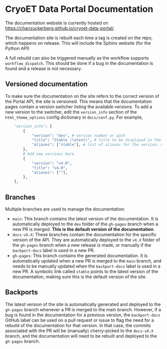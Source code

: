 # CryoET Data Portal Documentation

The documentation website is currently hosted on https://chanzuckerberg.github.io/cryoet-data-portal/.

The documentation site is rebuilt each time a tag is created on the repo, which happens on release. This will include the Sphinx website (for the Python API)

A full rebuild can also be triggered manually as the workflow supports `workflow_dispatch`. This should be done if a bug in the documentation is found and a release is not necessary.

## Versioned documentation

To make sure the documentation on the site refers to the correct version of the Portal API, the site is versioned. This
means that the documentation pages contain a version switcher listing the available versions. To add a new version to the
switcher, edit the `version_info` section of the `html_theme_options` config dictionary in `docs/conf.py`. For example,

```python
    "version_info": [
        {
            "version": "dev", # version number or path
            "title": "Stable (latest)", # title to be displayed in the dropdown
            "aliases": ["stable"], # list of aliases for the version; not needed for regular versions, only latest/stable
        },
        # Add new versions here
        {
            "version": "v4.0",
            "title": "v4.0",
            "aliases": [""],
        },
    ],
```

## Branches

Multiple branches are used to manage the documentation:
- `main`: This branch contains the latest version of the documentation. It is automatically deployed to the `dev` folder of the `gh-pages` branch when a new PR is merged. **This is the default version of the documentation**.
- `docs-vX.X`: These branches contain the documentation for the specific version of the API. They are automatically deployed to the `vX.X` folder of the `gh-pages` branch when a new release is made, or manually if the `backport-docs` label is used in a new PR.
- `gh-pages`: This branch contains the generated documentation. It is automatically updated when a new PR is merged to the `main` branch, and needs to be manually updated when the `backport-docs` label is used in a new PR. A symbolic link called `stable` points to the latest version of the documentation, making sure this is the default version of the site.

## Backports

The latest version of the site is automatically generated and deployed to the `gh-pages` branch whenever a PR is merged to the main branch. However, if a bug is found in the documentation for a previous version, the `backport-docs` GitHub label can be used on a pull request or issue to flag the need for a rebuild of the documentation for that version. In that case, the commits associated with the PR will be (manually) cherry-picked to the `docs-vX.X` branch, and the documentation will need to be rebuilt and deployed to the `gh-pages` branch.
